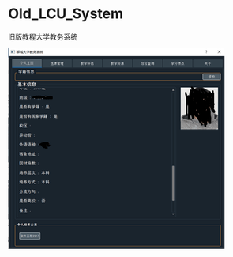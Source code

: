 # Old_LCU_System
旧版教程大学教务系统


![img](https://github.com/weiyinhao/Old_LCU_System/blob/master/LCU/resource/img/backgroundimg/1.png)
